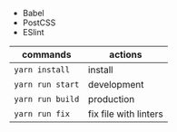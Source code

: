 - Babel
- PostCSS
- ESlint

| commands        | actions                |
|-----------------|------------------------|
|`yarn install`   | install                | 
|`yarn run start` | development            |  
|`yarn run build` | production             |
|`yarn run fix`   | fix file with linters  |



